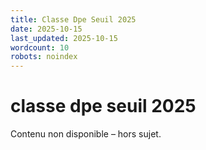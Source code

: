 ```yaml
---
title: Classe Dpe Seuil 2025
date: 2025-10-15
last_updated: 2025-10-15
wordcount: 10
robots: noindex
---
```


# classe dpe seuil 2025

Contenu non disponible – hors sujet.
